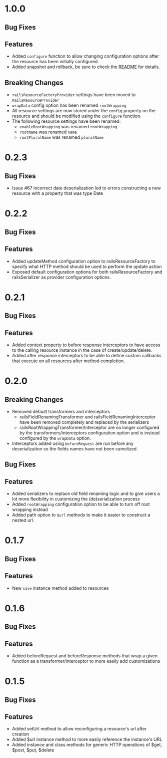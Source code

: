 <a name="1.0.0"></a>
# 1.0.0
## Bug Fixes

## Features
- Added <code>configure</code> function to allow changing configuration options after the resource has been initially configured.
- Added snapshot and rollback, be sure to check the [README](README.md#serializers) for details.

## Breaking Changes
- <code>railsResourceFactoryProvider</code> settings have been moved to <code>RailsResourceProvider</code>
- <code>wrapData</code> config option has been renamed <code>rootWrapping</code>
- All resource settings are now stored under the <code>config</code> property on the resource and should be modified using the <code>configure</code> function.
- The following resource settings have been renamed:
    - <code>enableRootWrapping</code> was renamed <code>rootWrapping</code>
    - <code>rootName</code> was renamed <code>name</code>
    - <code>rootPluralName</code> was renamed <code>pluralName</code>

<a name="0.2.3"></a>
# 0.2.3
## Bug Fixes
- Issue #67 incorrect date deserialization led to errors constructing a new resource with a property that was type Date

<a name="0.2.2"></a>
# 0.2.2
## Bug Fixes

## Features
- Added updateMethod configuration option to railsResourceFactory to specify what HTTP method should be used to perform the update action
- Exposed default configuration options for both railsResourceFactory and railsSerializer as provider configuration options.

<a name="0.2.1"></a>
# 0.2.1
## Bug Fixes

## Features
- Added context property to before response interceptors to have access to the calling resource instance in the case of create/update/delete.
- Added after response interceptors to be able to define custom callbacks that execute on all resources after method completion.

<a name="0.2.0"></a>
# 0.2.0
## Breaking Changes
- Removed default transformers and interceptors
    - railsFieldRenamingTransformer and railsFieldRenamingInterceptor have been removed completely and replaced by the serializers
    - railsRootWrappingTransformer/Interceptor are no longer configured by the transformers/interceptors configuration option and is instead
      configured by the <code>wrapData</code> option.
- Interceptors added using <code>beforeRequest</code> are run before any deserialization so the fields names have not been camelized.

## Bug Fixes

## Features
- Added serializers to replace old field renaming logic and to give users a lot more flexibility in customizing the (de)serialization process
- Added <code>rootWrapping</code> configuration option to be able to turn off root wrapping instead
- Added path option to <code>$url</code> methods to make it easier to construct a nested url.

<a name="0.1.7"></a>
# 0.1.7
## Bug Fixes

## Features
- New <code>save</code> instance method added to resources

<a name="0.1.6"></a>
# 0.1.6
## Bug Fixes

## Features
- Added beforeRequest and beforeResponse methods that wrap a given function as a transformer/interceptor to more easily add customizations

<a name="0.1.5"></a>
# 0.1.5

## Bug Fixes

## Features
- Added setUrl method to allow reconfiguring a resource's url after creation
- Added $url instance method to more easily reference the instance's URL
- Added instance and class methods for generic HTTP operations of $get, $post, $put, $delete



